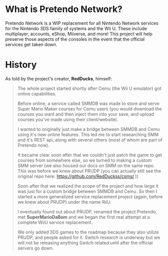 <!-- TITLE: About -->
<!-- SUBTITLE: Info about the project and its history. -->

# What is Pretendo Network?
Pretendo Network is a WIP replacement for all Nintendo Network services for the Nintendo 3DS family of systems and the Wii U. These include multiplayer, accounts, eShop, Miiverse, and more! This project will help preserve those aspects of the consoles in the event that the official services get taken down.

# History
As told by the project's creator, **RedDucks**, himself:
> The whole project started shortly after Cemu (the Wii U emulator) got online capabilities.
> 
> Before online, a service called SMMDB was made to store and serve Super Mario Maker courses for Cemu users (you would download the courses you want and then inject them into your save, and upload courses you've made using their client/website).
> 
> I wanted to originally just make a bridge between SMMDB and Cemu using it's new online features. This led me to start researching SMM and it's REST api, along with several others (most of whom are part of Pretendo now).
> 
> It became clear soon after that we couldn't just patch the game to get courses from somewhere else, so we turned to making a custom SMM server (we also housed our docs on SMM on the same repo. This was before we knew about PRUDP (you can actually still see the original repo here: https://github.com/RedDuckss/csms/ ))
> 
> Soon after that we realized the scope of the project and how large it was just for a custom bridge between SMMDB and Cemu. So then I started a more generalized service replacement project (again, before we knew about PRUDP) under the name RiiU.
> 
> I eventually found out about PRUDP, renamed the project Pretendo, met **SuperMarioDaBom** and we began the first real attempt at a complete WiiU service replacement.
> 
> We only added 3DS games to the roadmap because they also utilize PRUDP, and people asked for it. Switch research is underway but we will not be releasing anything Switch related until after the official servers go down.